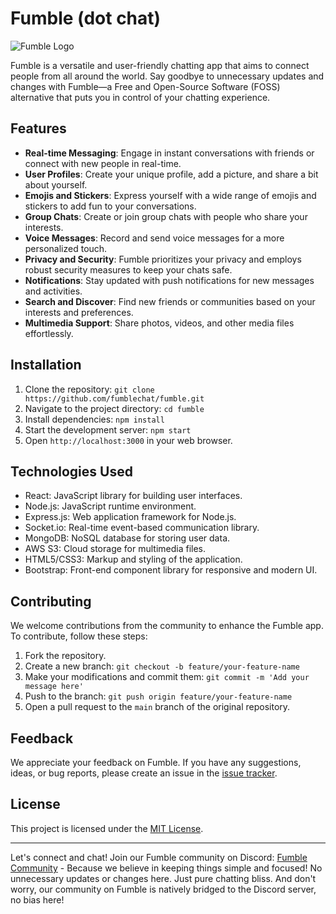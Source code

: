 # Fumble (dot chat)

![Fumble Logo](https://fumble.chat/branding/fumble-logo.png)

Fumble is a versatile and user-friendly chatting app that aims to connect people from all around the world. Say goodbye to unnecessary updates and changes with Fumble—a Free and Open-Source Software (FOSS) alternative that puts you in control of your chatting experience.

## Features

- **Real-time Messaging**: Engage in instant conversations with friends or connect with new people in real-time.
- **User Profiles**: Create your unique profile, add a picture, and share a bit about yourself.
- **Emojis and Stickers**: Express yourself with a wide range of emojis and stickers to add fun to your conversations.
- **Group Chats**: Create or join group chats with people who share your interests.
- **Voice Messages**: Record and send voice messages for a more personalized touch.
- **Privacy and Security**: Fumble prioritizes your privacy and employs robust security measures to keep your chats safe.
- **Notifications**: Stay updated with push notifications for new messages and activities.
- **Search and Discover**: Find new friends or communities based on your interests and preferences.
- **Multimedia Support**: Share photos, videos, and other media files effortlessly.

## Installation

1. Clone the repository: `git clone https://github.com/fumblechat/fumble.git`
2. Navigate to the project directory: `cd fumble`
3. Install dependencies: `npm install`
4. Start the development server: `npm start`
5. Open `http://localhost:3000` in your web browser.

## Technologies Used

- React: JavaScript library for building user interfaces.
- Node.js: JavaScript runtime environment.
- Express.js: Web application framework for Node.js.
- Socket.io: Real-time event-based communication library.
- MongoDB: NoSQL database for storing user data.
- AWS S3: Cloud storage for multimedia files.
- HTML5/CSS3: Markup and styling of the application.
- Bootstrap: Front-end component library for responsive and modern UI.

## Contributing

We welcome contributions from the community to enhance the Fumble app. To contribute, follow these steps:

1. Fork the repository.
2. Create a new branch: `git checkout -b feature/your-feature-name`
3. Make your modifications and commit them: `git commit -m 'Add your message here'`
4. Push to the branch: `git push origin feature/your-feature-name`
5. Open a pull request to the `main` branch of the original repository.

## Feedback

We appreciate your feedback on Fumble. If you have any suggestions, ideas, or bug reports, please create an issue in the [issue tracker](https://github.com/your-username/fumble/issues).

## License

This project is licensed under the [MIT License](LICENSE).

---

Let's connect and chat! Join our Fumble community on Discord: [Fumble Community](https://discord.gg/fumblechat) - Because we believe in keeping things simple and focused! No unnecessary updates or changes here. Just pure chatting bliss. And don't worry, our community on Fumble is natively bridged to the Discord server, no bias here!
